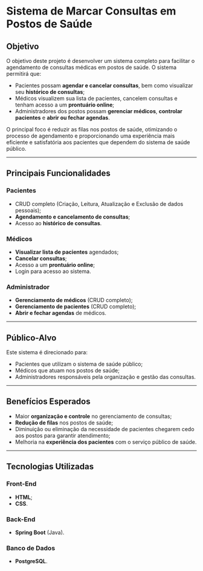 # Sistema de Marcar Consultas em Postos de Saúde

## Objetivo
O objetivo deste projeto é desenvolver um sistema completo para facilitar o agendamento de consultas médicas em postos de saúde. O sistema permitirá que:

- Pacientes possam **agendar e cancelar consultas**, bem como visualizar seu **histórico de consultas**;
- Médicos visualizem sua lista de pacientes, cancelem consultas e tenham acesso a um **prontuário online**;
- Administradores dos postos possam **gerenciar médicos**, **controlar pacientes** e **abrir ou fechar agendas**.

O principal foco é reduzir as filas nos postos de saúde, otimizando o processo de agendamento e proporcionando uma experiência mais eficiente e satisfatória aos pacientes que dependem do sistema de saúde público.

---

## Principais Funcionalidades

### Pacientes
- CRUD completo (Criação, Leitura, Atualização e Exclusão de dados pessoais);
- **Agendamento e cancelamento de consultas**;
- Acesso ao **histórico de consultas**.

### Médicos
- **Visualizar lista de pacientes** agendados;
- **Cancelar consultas**;
- Acesso a um **prontuário online**;
- Login para acesso ao sistema.

### Administrador
- **Gerenciamento de médicos** (CRUD completo);
- **Gerenciamento de pacientes** (CRUD completo);
- **Abrir e fechar agendas** de médicos.

---

## Público-Alvo
Este sistema é direcionado para:
- Pacientes que utilizam o sistema de saúde público;
- Médicos que atuam nos postos de saúde;
- Administradores responsáveis pela organização e gestão das consultas.

---

## Benefícios Esperados
- Maior **organização e controle** no gerenciamento de consultas;
- **Redução de filas** nos postos de saúde;
- Diminuição ou eliminação da necessidade de pacientes chegarem cedo aos postos para garantir atendimento;
- Melhoria na **experiência dos pacientes** com o serviço público de saúde.

---

## Tecnologias Utilizadas

### Front-End
- **HTML**;
- **CSS**.

### Back-End
- **Spring Boot** (Java).

### Banco de Dados
- **PostgreSQL**.

